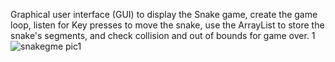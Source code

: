 Graphical user interface (GUI) to display the Snake game, create the game loop, listen for Key presses to move the snake, use the ArrayList to store the snake's segments, and check collision and out of bounds for game over.
1![snakegme pic1](https://github.com/user-attachments/assets/f6dca1b2-caf9-44d9-b69a-e962483efe6f)
